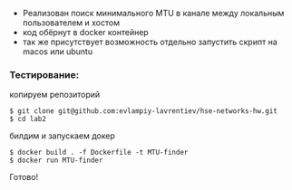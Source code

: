 - Реализован поиск минимального MTU в канале между локальным пользователем и хостом
- код обёрнут в docker контейнер
- так же присутствует возможность отдельно запустить скрипт на macos или ubuntu

### Тестирование:
копируем репозиторий
```
$ git clone git@github.com:evlampiy-lavrentiev/hse-networks-hw.git
$ cd lab2
```

билдим и запускаем докер
```
$ docker build . -f Dockerfile -t MTU-finder
$ docker run MTU-finder
```
Готово!